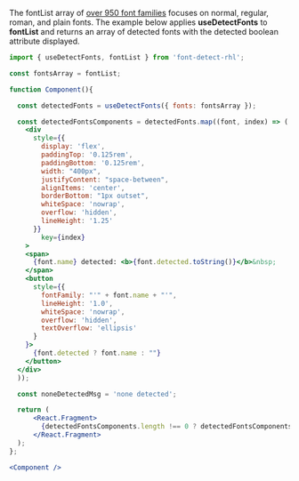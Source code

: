 <!-- # fontList -->
The fontList array of [over 950 font families](#1-font-families) focuses on normal, regular, roman, and plain fonts. The example below applies **useDetectFonts** to **fontList** and returns an array of detected fonts with the detected boolean attribute displayed.
```jsx
import { useDetectFonts, fontList } from 'font-detect-rhl';

const fontsArray = fontList;

function Component(){

  const detectedFonts = useDetectFonts({ fonts: fontsArray });

  const detectedFontsComponents = detectedFonts.map((font, index) => (
    <div
      style={{
        display: 'flex',
        paddingTop: '0.125rem',
        paddingBottom: '0.125rem',
        width: "400px",
        justifyContent: "space-between",
        alignItems: 'center',
        borderBottom: "1px outset",
        whiteSpace: 'nowrap',
        overflow: 'hidden',
        lineHeight: '1.25'
      }}
        key={index}
    >
    <span>
      {font.name} detected: <b>{font.detected.toString()}</b>&nbsp;
    </span>
    <button
      style={{
        fontFamily: "'" + font.name + "'",
        lineHeight: '1.0',
        whiteSpace: 'nowrap',
        overflow: 'hidden',
        textOverflow: 'ellipsis'
      }
    }>
      {font.detected ? font.name : ""}
    </button>
  </div>
  ));

  const noneDetectedMsg = 'none detected';

  return (
      <React.Fragment>
        {detectedFontsComponents.length !== 0 ? detectedFontsComponents : noneDetectedMsg}
      </React.Fragment>
  );
};

<Component />
```
